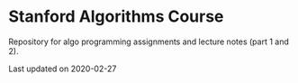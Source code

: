 # Stanford Algorithms Course

Repository for algo programming assignments and lecture notes (part 1 and 2).

Last updated on 2020-02-27
